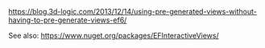 https://blog.3d-logic.com/2013/12/14/using-pre-generated-views-without-having-to-pre-generate-views-ef6/

See also: https://www.nuget.org/packages/EFInteractiveViews/

